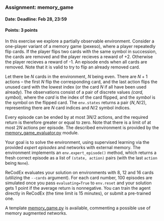 ### Assignment: memory_game
#### Date: Deadline: Feb 28, 23:59
#### Points: 3 points

In this exercise we explore a partially observable environment.
Consider a one-player variant of a memory game (pexeso), where a player repeatedly
flip cards. If the player flips two cards with the same symbol in succession,
the cards are removed and the player recieves a reward of +2. Otherwise the
player recieves a reward of -1. An episode ends when all cards are removed.
Note that it is valid to try to flip an already removed card.

Let there be $N$ cards in the environment, $N$ being even. There are $N+1$
actions – the first $N$ flip the corresponding card, and the last action
flips the unused card with the lowest index (or the card $N$ if all have
been used already). The observations consist of a pair of discrete values
_(card, symbol)_, where the _card_ is the index of the card flipped, and
the _symbol_ is the symbol on the flipped card. The `env.states` returns
a pair $(N, N/2)$, representing there are $N$ card indices and $N/2$
symbol indices.

Every episode can be ended by at most $3N/2$ actions, and the required
return is therefore greater or equal to zero. Note that there is a limit
of at most $2N$ actions per episode. The described environment is provided
by the [memory_game_evaluator.py](https://github.com/ufal/npfl122/tree/past-2021/labs/13/memory_game_evaluator.py)
module.

Your goal is to solve the environment, using supervised learning via the provided
_expert episodes_ and networks with external memory. The environment implements
an `env.expert_episode()` method, which returns a fresh correct episode
as a list of `(state, action)` pairs (with the last `action` being `None`).

ReCodEx evaluates your solution on environments with 8, 12 and 16 cards
(utilizing the `--cards` argument). For each card number, 100 episodes are
simulated once you pass `evaluating=True` to `env.reset` and your solution gets
1 point if the average return is nonnegative. You can
train the agent directly in ReCodEx (the time limit is 15 minutes),
or submit a pre-trained one.

A template [memory_game.py](https://github.com/ufal/npfl122/tree/past-2021/labs/13/memory_game.py)
is available, commenting a possible use of memory augmented networks.
